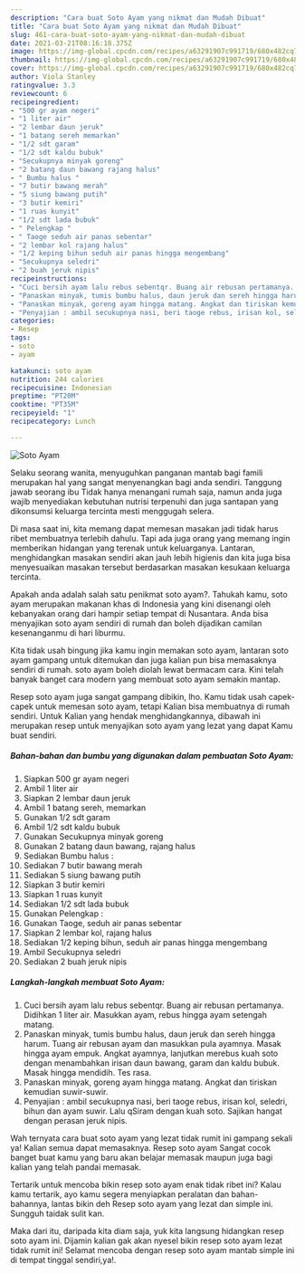 ```yaml
---
description: "Cara buat Soto Ayam yang nikmat dan Mudah Dibuat"
title: "Cara buat Soto Ayam yang nikmat dan Mudah Dibuat"
slug: 461-cara-buat-soto-ayam-yang-nikmat-dan-mudah-dibuat
date: 2021-03-21T08:16:18.375Z
image: https://img-global.cpcdn.com/recipes/a63291907c991719/680x482cq70/soto-ayam-foto-resep-utama.jpg
thumbnail: https://img-global.cpcdn.com/recipes/a63291907c991719/680x482cq70/soto-ayam-foto-resep-utama.jpg
cover: https://img-global.cpcdn.com/recipes/a63291907c991719/680x482cq70/soto-ayam-foto-resep-utama.jpg
author: Viola Stanley
ratingvalue: 3.3
reviewcount: 6
recipeingredient:
- "500 gr ayam negeri"
- "1 liter air"
- "2 lembar daun jeruk"
- "1 batang sereh memarkan"
- "1/2 sdt garam"
- "1/2 sdt kaldu bubuk"
- "Secukupnya minyak goreng"
- "2 batang daun bawang rajang halus"
- " Bumbu halus "
- "7 butir bawang merah"
- "5 siung bawang putih"
- "3 butir kemiri"
- "1 ruas kunyit"
- "1/2 sdt lada bubuk"
- " Pelengkap "
- " Taoge seduh air panas sebentar"
- "2 lembar kol rajang halus"
- "1/2 keping bihun seduh air panas hingga mengembang"
- "Secukupnya seledri"
- "2 buah jeruk nipis"
recipeinstructions:
- "Cuci bersih ayam lalu rebus sebentqr. Buang air rebusan pertamanya. Didihkan 1 liter air. Masukkan ayam, rebus hingga ayam setengah matang."
- "Panaskan minyak, tumis bumbu halus, daun jeruk dan sereh hingga harum. Tuang air rebusan ayam dan masukkan pula ayamnya. Masak hingga ayam empuk. Angkat ayamnya, lanjutkan merebus kuah soto dengan menambahkan irisan daun bawang, garam dan kaldu bubuk. Masak hingga mendidih. Tes rasa."
- "Panaskan minyak, goreng ayam hingga matang. Angkat dan tiriskan kemudian suwir-suwir."
- "Penyajian : ambil secukupnya nasi, beri taoge rebus, irisan kol, seledri, bihun dan ayam suwir. Lalu qSiram dengan kuah soto. Sajikan hangat dengan perasan jeruk nipis."
categories:
- Resep
tags:
- soto
- ayam

katakunci: soto ayam 
nutrition: 244 calories
recipecuisine: Indonesian
preptime: "PT20M"
cooktime: "PT35M"
recipeyield: "1"
recipecategory: Lunch

---
```



![Soto Ayam](https://img-global.cpcdn.com/recipes/a63291907c991719/680x482cq70/soto-ayam-foto-resep-utama.jpg)

Selaku seorang wanita, menyuguhkan panganan mantab bagi famili merupakan hal yang sangat menyenangkan bagi anda sendiri. Tanggung jawab seorang ibu Tidak hanya menangani rumah saja, namun anda juga wajib menyediakan kebutuhan nutrisi terpenuhi dan juga santapan yang dikonsumsi keluarga tercinta mesti menggugah selera.

Di masa  saat ini, kita memang dapat memesan masakan jadi tidak harus ribet membuatnya terlebih dahulu. Tapi ada juga orang yang memang ingin memberikan hidangan yang terenak untuk keluarganya. Lantaran, menghidangkan masakan sendiri akan jauh lebih higienis dan kita juga bisa menyesuaikan masakan tersebut berdasarkan masakan kesukaan keluarga tercinta. 



Apakah anda adalah salah satu penikmat soto ayam?. Tahukah kamu, soto ayam merupakan makanan khas di Indonesia yang kini disenangi oleh kebanyakan orang dari hampir setiap tempat di Nusantara. Anda bisa menyajikan soto ayam sendiri di rumah dan boleh dijadikan camilan kesenanganmu di hari liburmu.

Kita tidak usah bingung jika kamu ingin memakan soto ayam, lantaran soto ayam gampang untuk ditemukan dan juga kalian pun bisa memasaknya sendiri di rumah. soto ayam boleh diolah lewat bermacam cara. Kini telah banyak banget cara modern yang membuat soto ayam semakin mantap.

Resep soto ayam juga sangat gampang dibikin, lho. Kamu tidak usah capek-capek untuk memesan soto ayam, tetapi Kalian bisa membuatnya di rumah sendiri. Untuk Kalian yang hendak menghidangkannya, dibawah ini merupakan resep untuk menyajikan soto ayam yang lezat yang dapat Kamu buat sendiri.

<!--inarticleads1-->

##### Bahan-bahan dan bumbu yang digunakan dalam pembuatan Soto Ayam:

1. Siapkan 500 gr ayam negeri
1. Ambil 1 liter air
1. Siapkan 2 lembar daun jeruk
1. Ambil 1 batang sereh, memarkan
1. Gunakan 1/2 sdt garam
1. Ambil 1/2 sdt kaldu bubuk
1. Gunakan Secukupnya minyak goreng
1. Gunakan 2 batang daun bawang, rajang halus
1. Sediakan  Bumbu halus :
1. Sediakan 7 butir bawang merah
1. Sediakan 5 siung bawang putih
1. Siapkan 3 butir kemiri
1. Siapkan 1 ruas kunyit
1. Sediakan 1/2 sdt lada bubuk
1. Gunakan  Pelengkap :
1. Gunakan  Taoge, seduh air panas sebentar
1. Siapkan 2 lembar kol, rajang halus
1. Sediakan 1/2 keping bihun, seduh air panas hingga mengembang
1. Ambil Secukupnya seledri
1. Sediakan 2 buah jeruk nipis




<!--inarticleads2-->

##### Langkah-langkah membuat Soto Ayam:

1. Cuci bersih ayam lalu rebus sebentqr. Buang air rebusan pertamanya. Didihkan 1 liter air. Masukkan ayam, rebus hingga ayam setengah matang.
1. Panaskan minyak, tumis bumbu halus, daun jeruk dan sereh hingga harum. Tuang air rebusan ayam dan masukkan pula ayamnya. Masak hingga ayam empuk. Angkat ayamnya, lanjutkan merebus kuah soto dengan menambahkan irisan daun bawang, garam dan kaldu bubuk. Masak hingga mendidih. Tes rasa.
1. Panaskan minyak, goreng ayam hingga matang. Angkat dan tiriskan kemudian suwir-suwir.
1. Penyajian : ambil secukupnya nasi, beri taoge rebus, irisan kol, seledri, bihun dan ayam suwir. Lalu qSiram dengan kuah soto. Sajikan hangat dengan perasan jeruk nipis.




Wah ternyata cara buat soto ayam yang lezat tidak rumit ini gampang sekali ya! Kalian semua dapat memasaknya. Resep soto ayam Sangat cocok banget buat kamu yang baru akan belajar memasak maupun juga bagi kalian yang telah pandai memasak.

Tertarik untuk mencoba bikin resep soto ayam enak tidak ribet ini? Kalau kamu tertarik, ayo kamu segera menyiapkan peralatan dan bahan-bahannya, lantas bikin deh Resep soto ayam yang lezat dan simple ini. Sungguh taidak sulit kan. 

Maka dari itu, daripada kita diam saja, yuk kita langsung hidangkan resep soto ayam ini. Dijamin kalian gak akan nyesel bikin resep soto ayam lezat tidak rumit ini! Selamat mencoba dengan resep soto ayam mantab simple ini di tempat tinggal sendiri,ya!.

